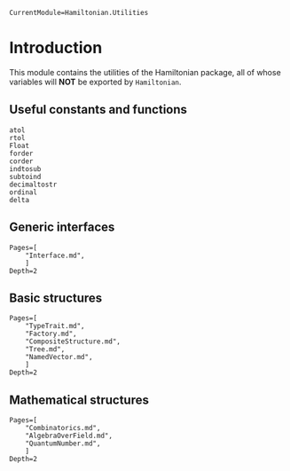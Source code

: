 ```@meta
CurrentModule=Hamiltonian.Utilities
```

# Introduction

This module contains the utilities of the Hamiltonian package, all of whose variables will **NOT** be exported by `Hamiltonian`.

## Useful constants and functions

```@docs
atol
rtol
Float
forder
corder
indtosub
subtoind
decimaltostr
ordinal
delta
```

## Generic interfaces

```@contents
Pages=[
    "Interface.md",
    ]
Depth=2
```

## Basic structures

```@contents
Pages=[
    "TypeTrait.md",
    "Factory.md",
    "CompositeStructure.md",
    "Tree.md",
    "NamedVector.md",
    ]
Depth=2
```

## Mathematical structures

```@contents
Pages=[
    "Combinatorics.md",
    "AlgebraOverField.md",
    "QuantumNumber.md",
    ]
Depth=2
```
